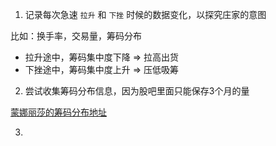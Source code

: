 1. 记录每次急速 ```拉升``` 和 ```下挫``` 时候的数据变化，以探究庄家的意图

比如：换手率，交易量，筹码分布

- 拉升途中，筹码集中度下降 => 拉高出货
- 下挫途中，筹码集中度上升 => 压低吸筹

2. 尝试收集筹码分布信息，因为股吧里面只能保存3个月的量

[蒙娜丽莎的筹码分布地址](http://quote.eastmoney.com/concept/sz002918.html#chart-k-cyq)

3. 